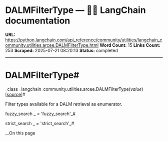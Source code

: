 # DALMFilterType — 🦜🔗 LangChain  documentation

**URL:** https://python.langchain.com/api_reference/community/utilities/langchain_community.utilities.arcee.DALMFilterType.html
**Word Count:** 15
**Links Count:** 253
**Scraped:** 2025-07-21 08:20:13
**Status:** completed

---

# DALMFilterType\#

_class _langchain\_community.utilities.arcee.DALMFilterType\(_value_\)[\[source\]](https://python.langchain.com/api_reference/_modules/langchain_community/utilities/arcee.html#DALMFilterType)\#     

Filter types available for a DALM retrieval as enumerator.

fuzzy\_search _ = 'fuzzy\_search'_\#     

strict\_search _ = 'strict\_search'_\#     

__On this page